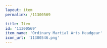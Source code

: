 ```yaml
---
layout: item
permalink: /11300569

title: Item
id: '11300569'
item_name: 'Ordinary Martial Arts Headgear'
icon_url: '11300546.png'
---
```

